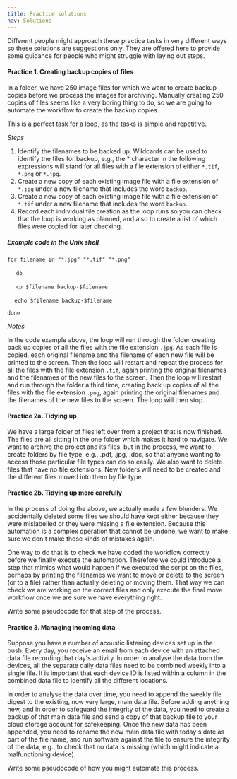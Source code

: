```yaml
---
title: Practice solutions
nav: Solutions
---
```


Different people might approach these practice tasks in very different ways so these solutions are suggestions only. They are offered here to provide some guidance for people who might struggle with laying out steps.

#### Practice 1. Creating backup copies of files

In a folder, we have 250 image files for which we want to create backup copies before we process the images for archiving. Manually creating 250 copies of files seems like a very boring thing to do, so we are going to automate the workflow to create the backup copies.

This is a perfect task for a loop, as the tasks is simple and repetitive.

*Steps*

1. Identify the filenames to be backed up. Wildcards can be used to identify the files for backup, e.g., the * character in the following expressions will stand for all files with a file extension of either `*.tif`, `*.png` or `*.jpg`.
2. Create a new copy of each existing image file with a file extension of `*.jpg` under a new filename that includes the word `backup`.
3. Create a new copy of each existing image file with a file extension of `*.tif` under a new filename that includes the word `backup`.
4. Record each individual file creation as the loop runs so you can check that the loop is working as planned, and also to create a list of which files were copied for later checking. 

##### Example code in the Unix shell

`for filename in "*.jpg" "*.tif" "*.png"`

&nbsp;&nbsp;&nbsp;&nbsp; `do`    

&nbsp;&nbsp;&nbsp;&nbsp; `cp $filename backup-$filename`     
   
&nbsp;&nbsp;&nbsp;&nbsp;`echo $filename backup-$filename`  
   
`done`

*Notes*

In the code example above, the loop will run through the folder creating back up copies of all the files with the file extension `.jpg`. As each file is copied, each original filename and the filename of each new file will be printed to the screen. Then the loop will restart and repeat the process for all the files with the file extension `.tif`, again printing the original filenames and the filenames of the new files to the screen. Then the loop will restart and run through the folder a third time, creating back up copies of all the files with the file extension `.png`, again printing the original filenames and the filenames of the new files to the screen. The loop will then stop.

#### Practice 2a. Tidying up

We have a large folder of files left over from a project that is now finished. The files are all sitting in the one folder which makes it hard to navigate. We want to archive the project and its files, but in the process, we want to create folders by file type, e.g., .pdf, .jpg, .doc, so that anyone wanting to access those particular file types can do so easily. We also want to delete files that have no file extensions. New folders will need to be created and the different files moved into them by file type.


#### Practice 2b. Tidying up more carefully


In the process of doing the above, we actually made a few blunders. We accidentally deleted some files we should have kept either because they were mislabelled or they were missing a file extension. Because this automation is a complex operation that cannot be undone, we want to make sure we don't make those kinds of mistakes again.

One way to do that is to check we have coded the workflow correctly before we finally execute the automation. Therefore we could introduce a step that mimics what would happen if we executed the script on the files, perhaps by printing the filenames we want to move or delete to the screen (or to a file) rather than actually deleting or moving them. That way we can check we are working on the correct files and only execute the final move workflow once we are sure we have everything right.

Write some pseudocode for that step of the process.

#### Practice 3. Managing incoming data
Suppose you have a number of acoustic listening devices set up in the bush. Every day, you receive an email from each device with an attached data file recording that day's activity. In order to analyse the data from the devices, all the separate daily data files need to be combined weekly into a single file. It is important that each device ID is listed within a column in the combined data file to identify all the different locations.

In order to analyse the data over time, you need to append the weekly file digest to the existing, now very large, main data file. Before adding anything new, and in order to safeguard the integrity of the data, you need to create a backup of that main data file and send a copy of that backup file to your cloud storage account for safekeeping. Once the new data has been appended, you need to rename the new main data file with today's date as part of the file name, and run software against the file to ensure the integrity of the data, e.g., to check that no data is missing (which might indicate a malfunctioning device).

Write some pseudocode of how you might automate this process.
